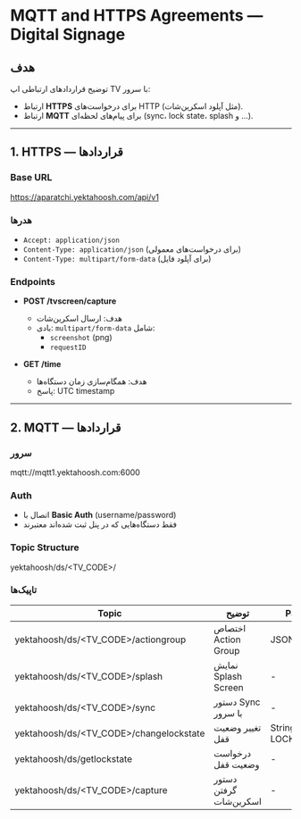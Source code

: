 # MQTT and HTTPS Agreements — Digital Signage

## هدف
توضیح قراردادهای ارتباطی اپ TV با سرور:
- ارتباط **HTTPS** برای درخواست‌های HTTP (مثل آپلود اسکرین‌شات).
- ارتباط **MQTT** برای پیام‌های لحظه‌ای (sync، lock state، splash و …).

---

## 1. HTTPS — قراردادها

### Base URL
https://aparatchi.yektahoosh.com/api/v1

### هدرها
- `Accept: application/json`
- `Content-Type: application/json` (برای درخواست‌های معمولی)
- `Content-Type: multipart/form-data` (برای آپلود فایل)

### Endpoints 
- **POST /tvscreen/capture**  
  - هدف: ارسال اسکرین‌شات  
  - بادی: `multipart/form-data` شامل:  
    - `screenshot` (png)  
    - `requestID`  


- **GET /time**  
  - هدف: همگام‌سازی زمان دستگاه‌ها  
  - پاسخ: UTC timestamp 
---

## 2. MQTT — قراردادها

### سرور
mqtt://mqtt1.yektahoosh.com:6000

### Auth
- اتصال با **Basic Auth** (username/password)
- فقط دستگاه‌هایی که در پنل ثبت شده‌اند معتبرند

### Topic Structure
yektahoosh/ds/<TV_CODE>/<action>

### تاپیک‌ها
| Topic                                | توضیح                          | Payload |
|--------------------------------------|-------------------------------|---------|
| yektahoosh/ds/<TV_CODE>/actiongroup | اختصاص Action Group            | JSON |
| yektahoosh/ds/<TV_CODE>/splash      | نمایش Splash Screen            | - |
| yektahoosh/ds/<TV_CODE>/sync        | دستور Sync با سرور             | - |
| yektahoosh/ds/<TV_CODE>/changelockstate | تغییر وضعیت قفل               | String LOCK/UNLOCK |
| yektahoosh/ds/getlockstate              | درخواست وضعیت قفل             | - |
| yektahoosh/ds/<TV_CODE>/capture     | دستور گرفتن اسکرین‌شات        | - |

